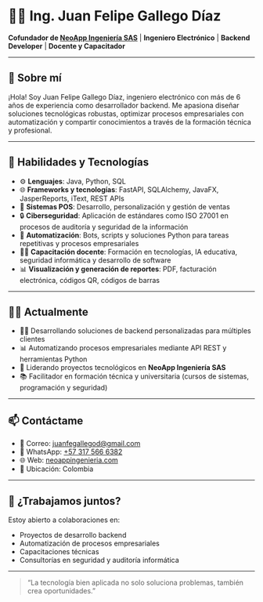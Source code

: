 # 👨‍💻 Ing. Juan Felipe Gallego Díaz

**Cofundador de [NeoApp Ingeniería SAS](https://neoappingenieria.com)** | **Ingeniero Electrónico** | **Backend Developer** | **Docente y Capacitador**

---

## 🚀 Sobre mí

¡Hola! Soy Juan Felipe Gallego Díaz, ingeniero electrónico con más de 6 años de experiencia como desarrollador backend. Me apasiona diseñar soluciones tecnológicas robustas, optimizar procesos empresariales con automatización y compartir conocimientos a través de la formación técnica y profesional.

---

## 🧠 Habilidades y Tecnologías

- ⚙️ **Lenguajes**: Java, Python, SQL
- 🌐 **Frameworks y tecnologías**: FastAPI, SQLAlchemy, JavaFX, JasperReports, iText, REST APIs
- 🧾 **Sistemas POS**: Desarrollo, personalización y gestión de ventas
- 🔒 **Ciberseguridad**: Aplicación de estándares como ISO 27001 en procesos de auditoría y seguridad de la información
- 🧠 **Automatización**: Bots, scripts y soluciones Python para tareas repetitivas y procesos empresariales
- 🧑‍🏫 **Capacitación docente**: Formación en tecnologías, IA educativa, seguridad informática y desarrollo de software
- 📊 **Visualización y generación de reportes**: PDF, facturación electrónica, códigos QR, códigos de barras

---

## 🧑‍💼 Actualmente

- 👨‍💻 Desarrollando soluciones de backend personalizadas para múltiples clientes
- 📊 Automatizando procesos empresariales mediante API REST y herramientas Python
- 🏢 Liderando proyectos tecnológicos en **NeoApp Ingeniería SAS**
- 📚 Facilitador en formación técnica y universitaria (cursos de sistemas, programación y seguridad)

---

## 📫 Contáctame

- 💼 Correo: [juanfegallegod@gmail.com](mailto:juanfegallegod@gmail.com)  
- 💬 WhatsApp: [+57 317 566 6382](https://wa.me/573175666382)  
- 🌐 Web: [neoappingenieria.com](https://neoappingenieria.com)  
- 📍 Ubicación: Colombia  

---

## 🤝 ¿Trabajamos juntos?

Estoy abierto a colaboraciones en:
- Proyectos de desarrollo backend
- Automatización de procesos empresariales
- Capacitaciones técnicas
- Consultorías en seguridad y auditoría informática

---

> “La tecnología bien aplicada no solo soluciona problemas, también crea oportunidades.”
